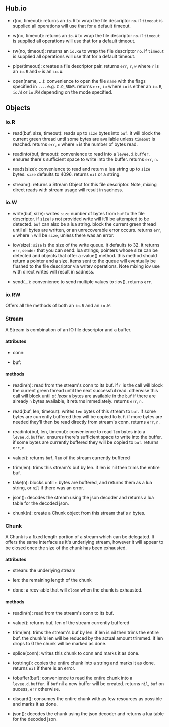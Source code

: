 ## Hub.io

* r(no, timeout):
  returns an `io.R` to wrap the file descriptor `no`. if `timeout`
  is supplied all operations will use that for a default timeout.

* w(no, timeout):
  returns an `io.W` to wrap the file descriptor `no`. if `timeout` is supplied
  all operations will use that for a default timeout.

* rw(no, timeout):
  returns an `io.RW` to wrap the file descriptor `no`. if `timeout` is supplied
  all operations will use that for a default timeout.

* pipe(timeout):
  creates a file descriptor pair. returns `err`, `r`, `w` where `r` is an
  `io.R` and `w` is an `io.W`.

* open(name, ...):
  convenience to open the file `name` with the flags specified in `...`. e.g.
  `C.O_RDWR`. returns `err`, `io` where `io` is either an `io.R`, `io.W` or
  `io.RW` depending on the mode specified.


## Objects

### io.R

* read(buf, size, timeout):
  reads up to `size` bytes into `buf`. it will block the current green thread
  until some bytes are available unless `timeout` is reached. returns `err`,
  `n` where `n` is the number of bytes read.

* readinto(buf, timeout):
  convenience to read into a `levee.d.buffer`. ensures there's sufficient space
  to write into the buffer. returns `err`, `n`.

* reads(size):
  convenience to read and return a lua string up to `size` bytes. `size`
  defaults to 4096. returns `nil` or a string.

* stream():
  returns a Stream Object for this file descriptor. Note, mixing direct reads
  with stream usage will result in sadness.

### io.W

* write(buf, size):
  writes `size` number of bytes from `buf` to the file descriptor. if `size` is
  not provided write will it'll be attempted to be detected. `buf` can also be
  a lua string.  block the current green thread until all bytes are written, or
  an unrecoverable error occurs. returns `err`, `n` where `n` will be `size`,
  unless there was an error.

* iov(size):
  `size` is the size of the write queue. it defaults to 32.  it returns `err`,
  `sender` that you can send: lua strings; pointers whose size can be detected
  and objects that offer a :value() method. this method should return a pointer
  and a size. items sent to the queue will eventually be flushed to the file
  descriptor via writev operations. Note mixing iov use with direct writes will
  result in sadness.

* send(...):
  convenience to send multiple values to :iov(). returns `err`.

### io.RW

Offers all the methods of both an `io.R` and an `io.W`.


### Stream

A Stream is combination of an IO file descriptor and a buffer.

#### attributes

* conn:

* buf:

#### methods

* readin(n):
  read from the stream's conn to its buf. if `n` is the call will block the
  current green thread until the next successful read. otherwise this call will
  block until *at least* `n` bytes are available in the `buf` if there are
  already `n` bytes available, it returns immediately. returns `err`, `n`.

* read(buf, len, timeout):
  writes `len` bytes of this stream to `buf`. if some bytes are currently
  buffered they will be copied to `buf`. if more bytes are needed they'll then
  be read directly from stream's conn. returns `err`, `n`.

* readinto(buf, len, timeout):
  convenience to read `len` bytes into a `levee.d.buffer`. ensures there's
  sufficient space to write into the buffer. if some bytes are currently
  buffered they will be copied to `buf`. returns `err`, `n`.

* value():
  returns `buf`, `len` of the stream currently buffered

* trim(len):
  trims this stream's buf by len. if len is nil then trims the entire buf.

* take(n):
  blocks until `n` bytes are buffered, and returns them as a lua string, or
  `nil` if there was an error.

* json():
  decodes the stream using the json decoder and returns a lua table for the
  decoded json.

* chunk(n):
  create a Chunk object from this stream that's `n` bytes.


### Chunk

A Chunk is a fixed length portion of a stream which can be delegated. It offers
the same interface as it's underlying stream, however it will appear to be
closed once the size of the chunk has been exhausted.

#### attributes

* stream:
  the underlying stream

* len:
  the remaining length of the chunk

* done:
  a recv-able that will `close` when the chunk is exhausted.

#### methods

* readin(n):
  read from the stream's conn to its buf.

* value():
  returns buf, len of the stream currently buffered

* trim(len):
  trims the stream's buf by len. if len is nil then trims the entire buf. the
  chunk's len will be reduced by the actual amount trimmed. if len drops to 0
  the chunk will be marked as done.

* splice(conn):
  writes this chunk to conn and marks it as done.

* tostring():
  copies the entire chunk into a string and marks it as done. returns `nil` if
  there is an error.

* tobuffer(buf):
  convenience to read the entire chunk into a `levee.d.buffer`. if `buf` nil a
  new buffer will be created. returns `nil`, `buf` on sucess, `err` otherwise.

* discard():
  consumes the entire chunk with as few resources as possible and marks it as
  done.

* json():
  decodes the chunk using the json decoder and returns a lua table for the
  decoded json.
